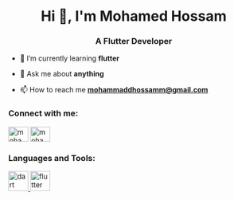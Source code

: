 <h1 align="center">Hi 👋, I'm Mohamed Hossam</h1>
<h3 align="center">A Flutter Developer </h3>

- 🌱 I’m currently learning **flutter**

- 💬 Ask me about **anything**

- 📫 How to reach me **mohammaddhossamm@gmail.com**

<h3 align="left">Connect with me:</h3>
<p align="left">
<a href="https://linkedin.com/in/mohammaddhossamm" target="blank"><img align="center" src="https://raw.githubusercontent.com/rahuldkjain/github-profile-readme-generator/master/src/images/icons/Social/linked-in-alt.svg" alt="mohammaddhossamm" height="30" width="40" /></a>
<a href="https://fb.com/mohammaddhossamm" target="blank"><img align="center" src="https://raw.githubusercontent.com/rahuldkjain/github-profile-readme-generator/master/src/images/icons/Social/facebook.svg" alt="mohammaddhossamm" height="30" width="40" /></a>
</p>

<h3 align="left">Languages and Tools:</h3>
<p align="left"> <a href="https://dart.dev" target="_blank" rel="noreferrer"> <img src="https://www.vectorlogo.zone/logos/dartlang/dartlang-icon.svg" alt="dart" width="40" height="40"/> </a> <a href="https://flutter.dev" target="_blank" rel="noreferrer"> <img src="https://www.vectorlogo.zone/logos/flutterio/flutterio-icon.svg" alt="flutter" width="40" height="40"/> </a> </p>
